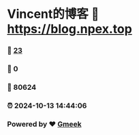 # Vincent的博客 :link: https://blog.npex.top 
### :page_facing_up: [23](https://blog.npex.top/tag.html) 
### :speech_balloon: 0 
### :hibiscus: 80624 
### :alarm_clock: 2024-10-13 14:44:06 
### Powered by :heart: [Gmeek](https://github.com/Meekdai/Gmeek)
